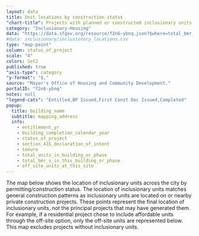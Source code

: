 ```yaml
---
layout: data
title: Unit locations by construction status
"chart-title": Projects with planned or constructed inclusionary units 
category: "Inclusionary-Housing"
data: "https://data.sfgov.org/resource/f2n6-ybnq.json?$where=total_bmr_s_in_this_building_or_phase%3E0"
#data: inclusionary/inclusionary_locations.csv
type: "map-point"
column: status_of_project
scale: "4"
colors: Set2
published: true
"axis-type": category
"y-format": "$,"
source: "Mayor's Office of Housing and Community Development."
portalID: "f2n6-ybnq"
notes: null
"legend-cats": "Entitled,BP Issued,First Const Doc Issued,Completed"
popup:
  title: building_name
  subtitle: mapping_address
  info: 
    - entitlement_yr
    - building_completion_calendar_year
    - status_of_project
    - section_415_declaration_of_intent
    - tenure
    - total_units_in_building_or_phase
    - total_bmr_s_in_this_building_or_phase
    - off_site_units_at_this_site
---
```


The map below shows the location of inclusionary units across the city by permitting/construction status. The location of inclusionary units matches general construction patterns as inclusionary units are located on or nearby private construction projects. These points represent the final location of inclusionary units, not the principal projects that may have generated them. For example, if a residential project chose to include affordable units through the off-site option, only the off-site units are represented below. This map excludes projects without inclusionary units.
